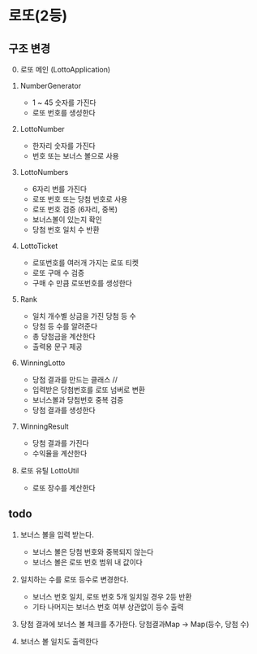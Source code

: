 # 로또(2등)
## 구조 변경
0. 로또 메인 (LottoApplication)

1. NumberGenerator 
    - 1 ~ 45 숫자를 가진다
    + 로또 번호를 생성한다

2. LottoNumber
    - 한자리 숫자를 가진다
    - 번호 또는 보너스 볼으로 사용
 
3. LottoNumbers 
    - 6자리 번를 가진다
    - 로또 번호 또는 당첨 번호로 사용 
    + 로또 번호 검증 (6자리, 중복)
    + 보너스볼이 있는지 확인
    + 당첨 번호 일치 수 반환

4. LottoTicket
    - 로또번호를 여러개 가지는 로또 티켓
    + 로또 구매 수 검증
    + 구매 수 만큼 로또번호를 생성한다
    
5. Rank
    - 일치 개수별 상금을 가진 당첨 등 수 
    + 당첨 등 수를 알려준다
    + 총 당첨금을 계산한다
    + 출력용 문구 제공 
        
6. WinningLotto
    - 당첨 결과를 만드는 클래스 //
    + 입력받은 당첨번호를 로또 넘버로 변환
    + 보너스볼과 당첨번호 중복 검증
    + 당첨 결과를 생성한다
    
7. WinningResult
    - 당첨 결과를 가진다
    + 수익율을 계산한다
    
8. 로또 유틸 LottoUtil
    - 로또 장수를 계산한다

## todo 
1. 보너스 볼을 입력 받는다.
    - 보너스 볼은 당첨 번호와 중복되지 않는다
    - 보너스 볼은 로또 번호 범위 내 값이다
2. 일치하는 수를 로또 등수로 변경한다.
    - 보너스 번호 일치, 로또 번호 5개 일치일 경우 2등 반환
    - 기타 나머지는 보너스 번호 여부 상관없이 등수 출력
3. 당첨 결과에 보너스 볼 체크를 추가한다.
    당첨결과Map -> Map(등수, 당첨 수)

4. 보너스 볼 일치도 출력한다
